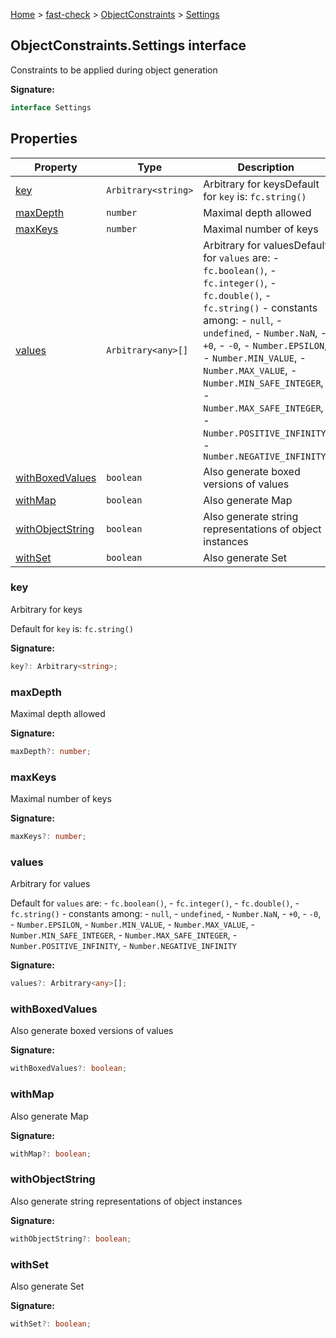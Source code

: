 [Home](/) &gt; [fast-check](../../fast-check.md) &gt; [ObjectConstraints](../ObjectConstraints.md) &gt; [Settings](Settings.md)

## ObjectConstraints.Settings interface

Constraints to be applied during object generation

<b>Signature:</b>

```typescript
interface Settings 
```

## Properties

|  Property | Type | Description |
|  --- | --- | --- |
|  [key](Settings.md#key) | <code>Arbitrary&lt;string&gt;</code> | Arbitrary for keys<!-- -->Default for <code>key</code> is: <code>fc.string()</code> |
|  [maxDepth](Settings.md#maxdepth) | <code>number</code> | Maximal depth allowed |
|  [maxKeys](Settings.md#maxkeys) | <code>number</code> | Maximal number of keys |
|  [values](Settings.md#values) | <code>Arbitrary&lt;any&gt;[]</code> | Arbitrary for values<!-- -->Default for <code>values</code> are: - <code>fc.boolean()</code>, - <code>fc.integer()</code>, - <code>fc.double()</code>, - <code>fc.string()</code> - constants among: - <code>null</code>, - <code>undefined</code>, - <code>Number.NaN</code>, - <code>+0</code>, - <code>-0</code>, - <code>Number.EPSILON</code>, - <code>Number.MIN_VALUE</code>, - <code>Number.MAX_VALUE</code>, - <code>Number.MIN_SAFE_INTEGER</code>, - <code>Number.MAX_SAFE_INTEGER</code>, - <code>Number.POSITIVE_INFINITY</code>, - <code>Number.NEGATIVE_INFINITY</code> |
|  [withBoxedValues](Settings.md#withboxedvalues) | <code>boolean</code> | Also generate boxed versions of values |
|  [withMap](Settings.md#withmap) | <code>boolean</code> | Also generate Map |
|  [withObjectString](Settings.md#withobjectstring) | <code>boolean</code> | Also generate string representations of object instances |
|  [withSet](Settings.md#withset) | <code>boolean</code> | Also generate Set |

### key

Arbitrary for keys

Default for `key` is: `fc.string()`

<b>Signature:</b>

```typescript
key?: Arbitrary<string>;
```

### maxDepth

Maximal depth allowed

<b>Signature:</b>

```typescript
maxDepth?: number;
```

### maxKeys

Maximal number of keys

<b>Signature:</b>

```typescript
maxKeys?: number;
```

### values

Arbitrary for values

Default for `values` are: - `fc.boolean()`<!-- -->, - `fc.integer()`<!-- -->, - `fc.double()`<!-- -->, - `fc.string()` - constants among: - `null`<!-- -->, - `undefined`<!-- -->, - `Number.NaN`<!-- -->, - `+0`<!-- -->, - `-0`<!-- -->, - `Number.EPSILON`<!-- -->, - `Number.MIN_VALUE`<!-- -->, - `Number.MAX_VALUE`<!-- -->, - `Number.MIN_SAFE_INTEGER`<!-- -->, - `Number.MAX_SAFE_INTEGER`<!-- -->, - `Number.POSITIVE_INFINITY`<!-- -->, - `Number.NEGATIVE_INFINITY`

<b>Signature:</b>

```typescript
values?: Arbitrary<any>[];
```

### withBoxedValues

Also generate boxed versions of values

<b>Signature:</b>

```typescript
withBoxedValues?: boolean;
```

### withMap

Also generate Map

<b>Signature:</b>

```typescript
withMap?: boolean;
```

### withObjectString

Also generate string representations of object instances

<b>Signature:</b>

```typescript
withObjectString?: boolean;
```

### withSet

Also generate Set

<b>Signature:</b>

```typescript
withSet?: boolean;
```

